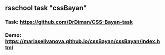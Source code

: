 ## rsschool task "cssBayan"

### Task: https://github.com/DrDiman/CSS-Bayan-task

### Demo: https://mariaselivanova.github.io/cssBayan/cssBayan/index.html
